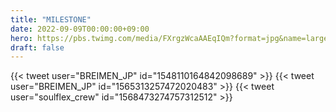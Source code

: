 ```yaml
---
title: "MILESTONE"
date: 2022-09-09T00:00:00+09:00
hero: https://pbs.twimg.com/media/FXrgzWcaAAEqIQm?format=jpg&name=large
draft: false
---
```


{{< tweet user="BREIMEN_JP" id="1548110164842098689" >}}
{{< tweet user="BREIMEN_JP" id="1565313257472020483" >}}
{{< tweet user="soulflex_crew" id="1568473274757312512" >}}

